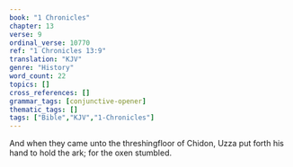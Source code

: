```yaml
---
book: "1 Chronicles"
chapter: 13
verse: 9
ordinal_verse: 10770
ref: "1 Chronicles 13:9"
translation: "KJV"
genre: "History"
word_count: 22
topics: []
cross_references: []
grammar_tags: [conjunctive-opener]
thematic_tags: []
tags: ["Bible","KJV","1-Chronicles"]
---
```

And when they came unto the threshingfloor of Chidon, Uzza put forth his hand to hold the ark; for the oxen stumbled.
